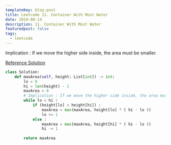 ```yaml
---
templateKey: blog-post
title: Leetcode 11. Container With Most Water
date: 2019-08-14
description: 11. Container With Most Water
featuredpost: false
tags:
  - leetcode
---
```



Implication : If we move the higher side inside, the area must be smaller.

[Reference Solution](https://leetcode.com/problems/container-with-most-water/discuss/6099/Yet-another-way-to-see-what-happens-in-the-O(n)-algorithm)


```python
class Solution:
    def maxArea(self, height: List[int]) -> int:
        lo = 0
        hi = len(height) - 1
        maxArea = 0
        # Implication : If we move the higher side inside, the area must be smaller.
        while lo < hi :
            if (height[lo] < height[hi]) :
                maxArea = max(maxArea, height[lo] * ( hi - lo ))
                lo += 1
            else :
                maxArea = max(maxArea, height[hi] * ( hi - lo ))
                hi -= 1
                
        return maxArea                
```